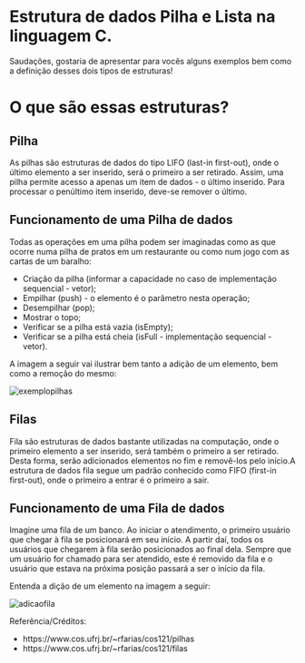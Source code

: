 # Estrutura de dados Pilha e Lista na linguagem C.
<p>Saudações, gostaria de apresentar para vocês alguns exemplos bem como a definição desses dois tipos de estruturas!</p>

<h1>O que são essas estruturas?</h1>

<h2>Pilha</h2>
  
<p>As pilhas são estruturas de dados do tipo LIFO (last-in first-out), onde o último elemento a ser inserido, será o primeiro a ser retirado. 
Assim, uma pilha permite acesso a apenas um item de dados - o último inserido. Para processar o penúltimo item inserido, deve-se remover o último.</p>

<h2>Funcionamento de uma Pilha de dados</h2>

<p>Todas as operações em uma pilha podem ser imaginadas como as que ocorre numa pilha de pratos em um restaurante ou como num jogo com as cartas de um baralho:</p>

<ul>
  <li>Criação da pilha (informar a capacidade no caso de implementação sequencial - vetor);</li>
  <li>Empilhar (push) - o elemento é o parâmetro nesta operação;</li>
  <li>Desempilhar (pop);</li>
  <li>Mostrar o topo;</li>
  <li>Verificar se a pilha está vazia (isEmpty);</li>
  <li>Verificar se a pilha está cheia (isFull - implementação sequencial - vetor).</li>
</ul>
<p>A imagem a seguir vai ilustrar bem tanto a adição de um elemento, bem como a remoção do mesmo:</p>

![exemplopilhas](https://github.com/caua-3301/estrutura-de-dados-pilha-e-fila-em-c/assets/134548536/2a4b09e4-d724-407e-aaf8-aa8a0b650ea8")

<h2>Filas</h2>
  
<p>Fila são estruturas de dados bastante utilizadas na computação, onde o primeiro elemento a ser inserido, será também o primeiro a ser retirado. 
Desta forma, serão adicionados elementos no fim e removê-los pelo início.A estrutura de dados fila segue um padrão conhecido como FIFO (first-in first-out), 
onde o primeiro a entrar é o primeiro a sair.</p>

<h2>Funcionamento de uma Fila de dados</h2>

<p>Imagine uma fila de um banco. Ao iniciar o atendimento, o primeiro usuário que chegar à fila se posicionará em seu início. A partir daí, todos os usuários 
que chegarem à fila serão posicionados ao final dela. Sempre que um usuário for chamado para ser atendido, este é removido da fila e o usuário que estava na próxima 
posição passará a ser o início da fila.</p>


<p>Entenda a dição de um elemento na imagem a seguir:</p>

![adicaofila](https://github.com/caua-3301/estrutura-de-dados-pilha-e-fila-em-c/assets/134548536/60828ebd-f090-434d-bda8-8b0a496482bf)

<p>Referência/Créditos:</p> 
<ul>
  <li>https://www.cos.ufrj.br/~rfarias/cos121/pilhas</li>
  <li>https://www.cos.ufrj.br/~rfarias/cos121/filas</li>
</ul>
